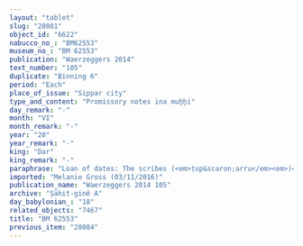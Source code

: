 ```yaml
---
layout: "tablet"
slug: "28081"
object_id: "6622"
nabucco_no_: "BM62553"
museum_no_: "BM 62553"
publication: "Waerzeggers 2014"
text_number: "105"
duplicate: "Binning 6"
period: "Each"
place_of_issue: "Sippar city"
type_and_content: "Promissory notes ina muẖẖi"
day_remark: "-"
month: "VI"
month_remark: "-"
year: "20"
year_remark: "-"
king: "Dar"
king_remark: "-"
paraphrase: "Loan of dates: The scribes (<em>ṭup&scaron;arru</em><em>)</em> of Ebabbar <strong>B<sub>1</sub> </strong>and<strong> B<sub>2</sub></strong> owe <strong>A</strong> 55 kor (9,900 l) of dates. They will give the dates in Arahsamna (VIII) in Darius 20<sup>th</sup> year. With the equivalent of the dates in silver the two debtors paid for the sheep and oxen that are needed for the regular offerings (<em>gin&ecirc;</em>) of &Scaron;ama&scaron; of the months D&ucirc;zu (IV), Abu (V) and Ulūl (VI). This is apart from (<em>elat</em>) the previous promissory note (<em>u&rsquo;iltu</em>) of 25 kor (4,500 l) of dates in the name (<em>ana &scaron;umi</em>) of <strong>C</strong> and the 6 kor of dates, remainder (<em>rēhu</em>) of the previous promissory notes due from (<em>ina muhhi</em>) the scribes <strong>B<sub>1</sub></strong> and <strong>D</strong>. The two debtors will bring the dates from the treasury (<em>namkūru</em><em>)</em> of &Scaron;ama&scaron; and hand them over (<em>na&scaron;&ucirc;</em><em>-</em><em>nadānu</em>) to the creditor. 9 witnesses and the scribe. Seal impression (<em>kunukku</em>) of <strong>B<sub>2</sub></strong>.<br /> &nbsp;<br /> <strong>A</strong> = &Scaron;ama&scaron;-uballiṭ/[&hellip;]; <strong>B<sub>1</sub></strong> = Bēl-iddin/Nab&ucirc;-&scaron;umu-lī&scaron;ir//&Scaron;ang&ucirc;-I&scaron;tar-Bābili, <em>ṭup&scaron;ar Ebabbar</em> (scribe of Ebabbar); <strong>B<sub>2</sub></strong> = Marduk-rēmanni/Bēl-uballiṭ//Ṣāhit-gin&ecirc;, <em>ṭup&scaron;ar Ebabbar</em> (scribe of Ebabbar); <strong>C</strong> = &Scaron;ama&scaron;-iddin/Nab&ucirc;-&scaron;umu-i&scaron;kun; <strong>D</strong> = Habaṣīru, <em>ṭup&scaron;arru </em>(scribe); Scribe = Bēl-rēmanni/Mu&scaron;eb&scaron;i-Marduk//&Scaron;ang&ucirc;-&Scaron;ama&scaron;<br /> &nbsp;"
imported: "Melanie Gross (03/11/2016)"
publication_name: "Waerzeggers 2014 105"
archive: "Ṣāhit-ginê A"
day_babylonian_: "18"
related_objects: "7467"
title: "BM 62553"
previous_item: "28084"
---
```

